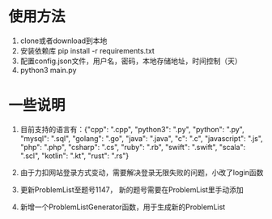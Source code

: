 # 使用方法
1. clone或者download到本地
2. 安装依赖库 pip install -r requirements.txt
3. 配置config.json文件，用户名，密码，本地存储地址，时间控制（天）
4. python3 main.py


# 一些说明
1. 目前支持的语言有：{"cpp": ".cpp", "python3": ".py", "python": ".py", "mysql": ".sql", "golang": ".go", "java": ".java",
                   "c": ".c", "javascript": ".js", "php": ".php", "csharp": ".cs", "ruby": ".rb", "swift": ".swift",
                   "scala": ".scl", "kotlin": ".kt", "rust": ".rs"}

1. 由于力扣网站登录方式变动，需要解决登录无限失败的问题，小改了login函数
2. 更新ProblemList至题号1147， 新的题号需要在ProblemList里手动添加
3. 新增一个ProblemListGenerator函数，用于生成新的ProblemList
